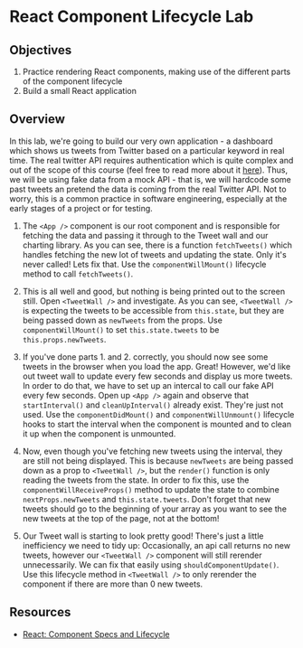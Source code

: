 # React Component Lifecycle Lab

## Objectives

1. Practice rendering React components, making use of the different parts of
   the component lifecycle
2. Build a small React application

## Overview

In this lab, we're going to build our very own application - a dashboard which shows us tweets from Twitter
based on a particular keyword in real time. The real twitter API requires authentication which is quite complex
and out of the scope of this course (feel free to read more about it [here](https://dev.twitter.com/oauth)).
Thus, we will be using fake data from a mock API - that is, we will hardcode some past tweets an pretend
the data is coming from the real Twitter API. Not to worry, this is a common practice in software engineering,
especially at the early stages of a project or for testing.

1. The `<App />` component is our root component and is responsible for fetching the data and passing it through
to the Tweet wall and our charting library. As you can see, there is a function `fetchTweets()` which handles
fetching the new lot of tweets and updating the state. Only it's never called! Lets fix that. Use the
`componentWillMount()` lifecycle method to call `fetchTweets()`.

2. This is all well and good, but nothing is being printed out to the screen still. Open `<TweetWall />` and
investigate. As you can see, `<TweetWall />` is expecting the tweets to be accessible from `this.state`, but
they are being passed down as `newTweets` from the props. Use `componentWillMount()` to set `this.state.tweets`
to be `this.props.newTweets`.

3. If you've done parts 1. and 2. correctly, you should now see some tweets in the browser when you load
the app. Great! However, we'd like out tweet wall to update every few seconds and display us more tweets.
In order to do that, we have to set up an intercal to call our fake API every few seconds. Open up `<App />`
again and observe that `startInterval()` and `cleanUpInterval()` already exist. They're just not used.
Use the `componentDidMount()` and `componentWillUnmount()` lifecycle hooks to start the interval when
the component is mounted and to clean it up when the component is unmounted.

4. Now, even though you've fetching new tweets using the interval, they are still not being displayed. This
is because `newTweets` are being passed down as a prop to `<TweetWall />`, but the `render()` function
is only reading the tweets from the state. In order to fix this, use the `componentWillReceiveProps()` method
to update the state to combine `nextProps.newTweets` and `this.state.tweets`. Don't forget that new tweets
should go to the beginning of your array as you want to see the new tweets at the top of the page, not
at the bottom!

5. Our Tweet wall is starting to look pretty good! There's just a little inefficiency we need to tidy up:
Occasionally, an api call returns no new tweets, however our `<TweetWall />` component will still rerender
unnecessarily. We can fix that easily using `shouldComponentUpdate()`. Use this lifecycle method in
`<TweetWall />` to only rerender the component if there are more than 0 new tweets.

## Resources

- [React: Component Specs and Lifecycle](https://facebook.github.io/react/docs/component-specs.html)

